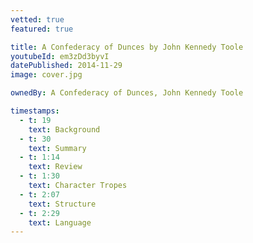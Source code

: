 ```yaml
---
vetted: true
featured: true

title: A Confederacy of Dunces by John Kennedy Toole
youtubeId: em3zDd3byvI
datePublished: 2014-11-29
image: cover.jpg

ownedBy: A Confederacy of Dunces, John Kennedy Toole

timestamps:
  - t: 19
    text: Background
  - t: 30
    text: Summary
  - t: 1:14
    text: Review
  - t: 1:30
    text: Character Tropes
  - t: 2:07
    text: Structure
  - t: 2:29
    text: Language
---
```

